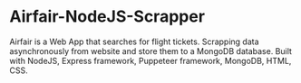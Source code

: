 # Airfair-NodeJS-Scrapper
Airfair is a Web App that searches for flight tickets. Scrapping data asynchronously from website and store them to a MongoDB database. Built with NodeJS, Express framework, Puppeteer framework, MongoDB, HTML, CSS. 
